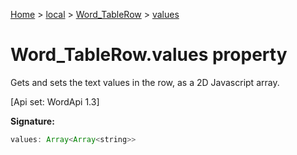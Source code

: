 [Home](./index) &gt; [local](local.md) &gt; [Word\_TableRow](local.word_tablerow.md) &gt; [values](local.word_tablerow.values.md)

# Word\_TableRow.values property

Gets and sets the text values in the row, as a 2D Javascript array. 

 \[Api set: WordApi 1.3\]

**Signature:**
```javascript
values: Array<Array<string>>
```

